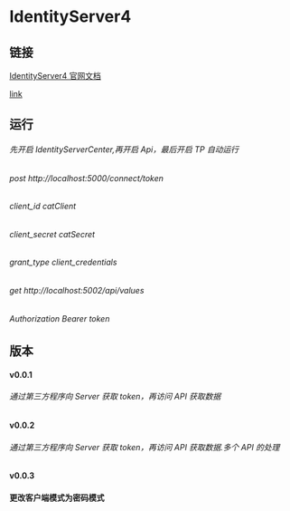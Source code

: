 # IdentityServer4

## 链接

[IdentityServer4 官网文档](http://docs.identityserver.io/en/latest/quickstarts/1_client_credentials.html#setting-up-the-asp-net-core-application?tdsourcetag=s_pcqq_aiomsg)

[link](http://localhost:5000/.well-known/openid-configuration)

## 运行

###### 先开启 IdentityServerCenter,再开启 Api，最后开启 TP 自动运行

###### post http://localhost:5000/connect/token

###### client_id catClient

###### client_secret catSecret

###### grant_type client_credentials

###### get http://localhost:5002/api/values

###### Authorization Bearer token

## 版本

#### v0.0.1

###### 通过第三方程序向 Server 获取 token，再访问 API 获取数据

#### v0.0.2

###### 通过第三方程序向 Server 获取 token，再访问 API 获取数据.多个 API 的处理

#### v0.0.3

#### 更改客户端模式为密码模式
